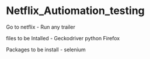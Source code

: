 # Netflix_Autiomation_testing
 Go to netflix - Run any trailer 


files to be Intalled - 
Geckodriver
python
Firefox

Packages to be install - 
selenium
